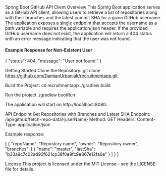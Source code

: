 
Spring Boot GitHub API Client
Overview
This Spring Boot application serves as a GitHub API client, allowing users to retrieve a list of repositories along with their branches and the latest commit SHA for a given GitHub username. 
The application exposes a single endpoint that accepts the username as a path variable and requires the application/json header. 
If the provided GitHub username does not exist, the application will return a 404 status with an error message indicating that the user was not found.

#### Example Response for Non-Existent User

{
  "status": 404,
  "message": "User not found."
}

Getting Started
Clone the Repository:
git clone https://github.com/DamianUrbaniak/recruitmentapp.git

Build the Project:
cd recruitmentapp
./gradlew build

Run the project
./gradlew bootRun

The application will start on http://localhost:8080.

API Endpoint
Get Repositories with Branches and Latest SHA
Endpoint: /api/github/fetch-repo-data/{userName}
Method: GET
Headers:
Content-Type: application/json

Example response:

[
    {
        "repoName": "Repostory name",
        "owner": "Repository owner",
        "branches": [
            {
                "name": "master",
                "lastSha": "b33a9c7c02ad93f621cp38f0e9fc9e867e12fa0e"
            }
        ]
    }
]


License
This project is licensed under the MIT License - see the LICENSE file for details.
